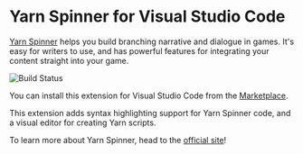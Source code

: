 # Yarn Spinner for Visual Studio Code

[Yarn Spinner](https://yarnspinner.dev) helps you build branching narrative and dialogue in games. It's easy for writers to use, and has powerful features for integrating your content straight into your game.

![Build Status](https://github.com/YarnSpinnerTool/VSCodeExtension/actions/workflows/main.yml/badge.svg?branch=develop)

You can install this extension for Visual Studio Code from the [Marketplace](https://marketplace.visualstudio.com/items?itemName=SecretLab.yarn-spinner).

This extension adds syntax highlighting support for Yarn Spinner code, and a visual editor for creating Yarn scripts.

To learn more about Yarn Spinner, head to the [official site](https://yarnspinner.dev)!


